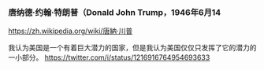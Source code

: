 ### 唐纳德·约翰·特朗普（Donald John Trump，1946年6月14
https://zh.wikipedia.org/wiki/唐納·川普

我认为美国是一个有着巨大潜力的国家，但是我认为美国仅仅只发挥了它的潜力的一小部分。
  https://twitter.com/i/status/1216916764954693633
